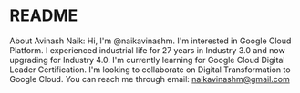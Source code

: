 # README
About Avinash Naik: 
Hi, I'm @naikavinashm. 
I'm interested in Google Cloud Platform. 
I experienced industrial life for 27 years in Industry 3.0 and now upgrading for Industry 4.0. 
I'm currently learning for Google Cloud Digital Leader Certification. 
I'm looking to collaborate on Digital Transformation to Google Cloud. 
You can reach me through email: naikavinashm@gmail.com
